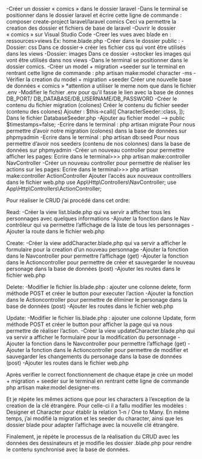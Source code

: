 -Créer un dossier « comics » dans le dossier laravel
-Dans le terminal se positionner dans le dossier laravel et écrire cette ligne de commande : composer create-project laravel/laravel comics
Ceci va permettre la creation des dossier et fichiers de base de laravel
-Ouvrir le dossier « comics » sur Visual Studio Code
-Creer les vues avec blade en : ressources>views
Ex: home.blade.php
-Créer dans le dossier public :
-Dossier: css
Dans ce dossier-> créer les fichier css qui vont être utilisés dans les views
-Dossier: images
Dans ce dossier ->stocker les images qui vont être utilisés dans nos views
-Dans le terminal se positionner dans le dossier comics.
-Créer un model + migration +seeder sur le terminal en rentrant cette ligne de commande : php artisan make:model character -ms
-Vérifier la creation du model + migration +seeder
Créer une nouvelle base de données « comics » *attention a utiliser le meme nom que dans le fichier .env
-Modifier le fichier .env pour qu’il fasse le lien avec la base de donnes
DB_PORT/ DB_DATABASE/DB_USERNAME/DB_PASSWORD
-Créer le contenu du fichier migration (colones)
Créer le contenu du fichier seeder (contenu des colones)
Ajouter :
	 $this->call([
            CharacterSeeder::class,
        ]);
Dans le fichier DatabaseSeeder.php
-Ajouter au fichier model —> public $timestamps=false;
-Ecrire dans le terminal : php artisan migrate
Pour nous permettre d’avoir notre migration (colones) dans la base de données sur phpmyadmin
-Ecrire dans le terminal : php artisan db:seed
Pour nous permettre d’avoir nos seeders (contenu de nos colonnes) dans la base de données sur phpmyadmin
-Créer un nouveau controller pour permettre afficher les pages:
Ecrire dans le terminal>>> php artisan make:controller NavController
-Créer un nouveau controller pour permettre de réaliser les actions sur les pages:
Ecrire dans le terminal>>> php artisan make:controller ActionController
Ajouter l’accès aux nouveaux controlllers dans le fichier web.php
use App\Http\Controllers\NavController;
use App\Http\Controllers\ActionController;

Pour réaliser le CRUD j’ai procédé dans cet ordre:

Read:
-Créer la view list.blade.php qui va servir a afficher tous les personnages avec quelques informations
-Ajouter la fonction dans le Nav contrôleur qui va permettre l’affichage de la liste de tous les personnages 
-Ajouter la route dans le fichier web.php 

Create:
-Créer la view addCharacter.blade.php qui va servir a afficher le formulaire pour la creation d’un nouveau personnage
-Ajouter la fonction dans le Navcontroller pour permettre l’affichage (get)
-Ajouter la fonction dans le Actioncontroller pour permettre de créer et sauvegarder le nouveau personage dans la base de données (post)
-Ajouter les routes dans le fichier web.php

Delete:
-Modifier le fichier lis.blade.php : ajouter une colonne delete, form méthode POST et créer le button pour executer l’action
-Ajouter la fonction dans le Actioncontroller pour permettre de éliminer le personage dans la base de données (post)
-Ajouter les routes dans le fichier web.php

Update:
-Modifier le fichier lis.blade.php : ajouter une colonne Update, form méthode POST et créer le button pour afficher la page qui va nous permettre de réaliser l’action.
-Créer la view updateCharacter.blade.php qui va servir a afficher le formulaire pour la modification du personnage
-Ajouter la fonction dans le Navcontroller pour permettre l’affichage (get)
-Ajouter la fonction dans le Actioncontroller pour permettre de modifier et sauvegarder les changements du personage dans la base de données (post)
-Ajouter les routes dans le fichier web.php

Après verifier le correct fonctionnement de chaque étape je  crée un model + migration + seeder sur le terminal en rentrant cette ligne de commande
 php artisan make:model designer-ms

Et je répète les mêmes actions que pour les characters à l’exception de la creation de la clé étrangère. Pour celle-ci il a fallu  modifier les modèles : Designer et Character pour établir la relation 1-n / One to Many. En même temps, j’ai modifié la migration et les seeder du character, ainsi que les dossier blade pour adapter l’affichage avec la nouvelle clé étrangère.

Finalement, je répète le processus de la réalisation du CRUD avec les données des dessinateurs et je modifie les dossier .blade.php pour rendre le contenu synchronisé avec la base de données.